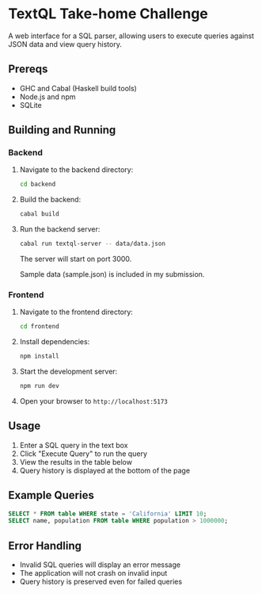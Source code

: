 # TextQL Take-home Challenge

A web interface for a SQL parser, allowing users to execute queries against JSON data and view query history.

## Prereqs

- GHC and Cabal (Haskell build tools)
- Node.js and npm
- SQLite

## Building and Running

### Backend

1. Navigate to the backend directory:
   ```bash
   cd backend
   ```

2. Build the backend:
   ```bash
   cabal build
   ```

3. Run the backend server:
   ```bash
   cabal run textql-server -- data/data.json
   ```
   The server will start on port 3000.

   Sample data (sample.json) is included in my submission.

### Frontend

1. Navigate to the frontend directory:
   ```bash
   cd frontend
   ```

2. Install dependencies:
   ```bash
   npm install
   ```

3. Start the development server:
   ```bash
   npm run dev
   ```

4. Open your browser to `http://localhost:5173`

## Usage

1. Enter a SQL query in the text box
2. Click "Execute Query" to run the query
3. View the results in the table below
4. Query history is displayed at the bottom of the page

## Example Queries

```sql
SELECT * FROM table WHERE state = 'California' LIMIT 10;
SELECT name, population FROM table WHERE population > 1000000;
```

## Error Handling

- Invalid SQL queries will display an error message
- The application will not crash on invalid input
- Query history is preserved even for failed queries 